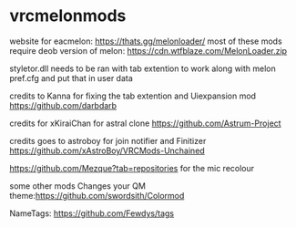 # vrcmelonmods
website for eacmelon: https://thats.gg/melonloader/
most of these mods require deob version of melon: https://cdn.wtfblaze.com/MelonLoader.zip 

styletor.dll needs to be ran with tab extention to work along with melon pref.cfg and put that in user data

credits to Kanna for fixing the tab extention and Uiexpansion mod
https://github.com/darbdarb

credits for xKiraiChan for astral clone
https://github.com/Astrum-Project

credits goes to astroboy for join notifier and Finitizer
https://github.com/xAstroBoy/VRCMods-Unchained

https://github.com/Mezque?tab=repositories for the mic recolour

some other mods 
Changes your QM theme:https://github.com/swordsith/Colormod 

NameTags: https://github.com/Fewdys/tags
